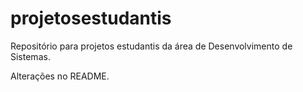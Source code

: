 # projetosestudantis
Repositório para projetos estudantis da área de Desenvolvimento de Sistemas.

Alterações no README.
